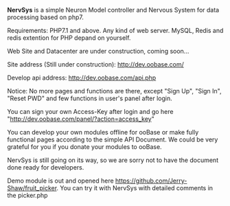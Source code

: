 **NervSys** is a simple Neuron Model controller and Nervous System for data processing based on php7.

Requirements: PHP7.1 and above. Any kind of web server. MySQL, Redis and redis extention for PHP depand on yourself.
 
Web Site and Datacenter are under construction, coming soon...

Site address (Still under construction): http://dev.oobase.com/ 

Develop api address: http://dev.oobase.com/api.php 

Notice: No more pages and functions are there, except "Sign Up", "Sign In", "Reset PWD" and few functions in user's panel after login.

You can sign your own Access-Key after login and go here "http://dev.oobase.com/panel/?action=access_key"

You can develop your own modules offline for ooBase or make fully functional pages according to the simple API Document.
We could be very grateful for you if you donate your modules to ooBase.

NervSys is still going on its way, so we are sorry not to have the document done ready for developers.

Demo module is out and opened here https://github.com/Jerry-Shaw/fruit_picker. You can try it with NervSys with detailed comments in the picker.php
